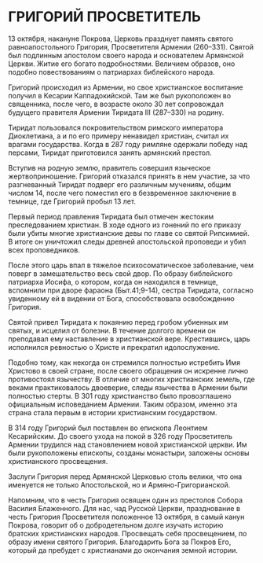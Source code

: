 # ГРИГОРИЙ ПРОСВЕТИТЕЛЬ

13 октября, накануне Покрова, Церковь празднует память святого равноапостольного Григория, Просветителя Армении (260–331). Святой был подлинным апостолом своего народа и основателем Армянской Церкви. Житие его богато подробностями. Величием образов, оно подобно повествованиям о патриархах библейского народа.

Григорий происходил из Армении, но свое христианское воспитание получил в Кесарии Каппадокийской. Там же был рукоположен во священника, после чего, в возрасте около 30 лет сопровождал будущего правителя Армении Тиридата III (287–330) на родину.

Тиридат пользовался покровительством римского императора Диоклетиана, а и по его примеру ненавидел христиан, считал их врагами государства. Когда в 287 году римляне одержали победу над персами, Тиридат приготовился занять армянский престол.

Вступив на родную землю, правитель совершил языческое жертвоприношение. Григорий отказался принять в нем участие, за что разгневанный Тиридат подверг его различным мучениям, общим числом 14, после чего поместил его в безвременное заключение в темнице, где Григорий пробыл 13 лет.

Первый период правления Тиридата был отмечен жестоким преследованием христиан. В ходе одного из гонений по его приказу были убиты многие христианские девы по главе со святой Рипсимией. В итоге он уничтожил следы древней апостольской проповеди и убил всех проповедников.

После этого царь впал в тяжелое психосоматическое заболевание, чем поверг в замешательство весь свой двор. По образу библейского патриарха Иосифа, о котором, когда он находился в темнице, вспомнили при дворе фараона (Быт.41;9-14), сестра Тиридата, согласно увиденному ей в видении от Бога, способствовала освобождению Григория.

Святой привел Тиридата к покаянию перед гробом убиенных им святых, и исцелил от болезни. В течение долгого времени он преподавал ему наставление в христианской вере. Крестившись, царь исполнился ревностью о Христе и прекратил идолослужение.

Подобно тому, как некогда он стремился полностью истребить Имя Христово в своей стране, после своего обращения он искренне лично противостоял язычеству. В отличие от многих христианских земель, где веками практиковалось двоеверие, следы язычества в Армении были полностью стерты. В 301 году христианство было провозглашено официальным исповеданием Армении. Таким образом, именно эта страна стала первым в истории христианским государством.

В 314 году Григорий был поставлен во епископа Леонтием Кесарийским. До своего ухода на покой в 326 году Просветитель Армении трудился над становлением новой христианской церкви. Им были рукоположены епископы, созданы монастыри, заложены основы христианского просвещения.

Заслуги Григория перед Армянской Церковью столь велики, что она именуется не только Апостольской, но и Армяно-Григорианской.

Напомним, что в честь Григория освящен один из престолов Собора Василия Блаженного. Для нас, чад Русской Церкви, празднование в честь Григория Просветителя положенное 13 октября, в самый канун Покрова, говорит об о добродетельном долге изучать историю братских христианских народов. Просвещать себя просвещением, по образу имени святого Григория. Благодарить Бога за Покров Его, который да пребудет с христианами до окончания земной истории.
